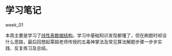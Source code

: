# 学习笔记

week_01

本周主要是学习了[线性表数据结构](http://note.youdao.com/noteshare?id=1a02479cdcbb9ffc7bb6dc587cbee0fc)。学习中基础知识发现都懂了，但在刷题时却没什么思路，最后回想起覃超老师传授的五毒神掌法及常见算法解题步骤一步步实践、反复练习及总结。
